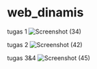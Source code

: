 # web_dinamis
tugas 1
![Screenshot (34)](https://user-images.githubusercontent.com/59351655/97839032-f19b4100-1d13-11eb-93e2-424b4cc8d42e.png)

tugas 2
![Screenshot (42)](https://user-images.githubusercontent.com/59351655/97839130-23140c80-1d14-11eb-9c54-ff27ee8658f1.png)

tugas 3&4
![Screenshot (45)](https://user-images.githubusercontent.com/59351655/97839203-476fe900-1d14-11eb-9d76-898d3d1281fe.png)
